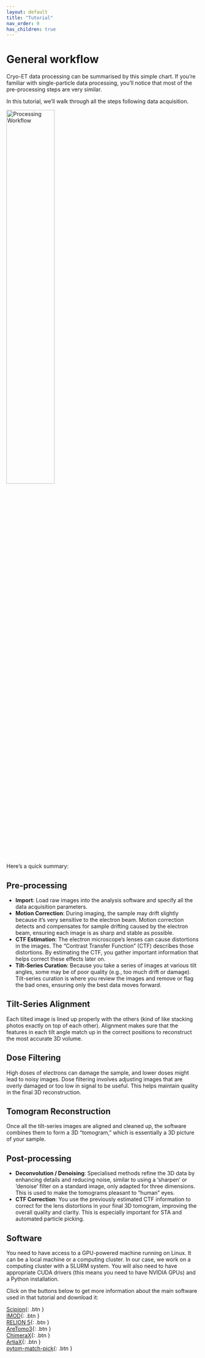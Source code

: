 ```yaml
---
layout: default
title: "Tutorial"
nav_order: 9
has_children: true
---
```


# General workflow

Cryo-ET data processing can be summarised by this simple chart. If you’re familiar with single-particle data processing, you’ll notice that most of the pre-processing steps are very similar.

In this tutorial, we’ll walk through all the steps following data acquisition.

<a href="/imgs/01_Processing_workflow_transparent.png" data-lightbox="image-gallery">
  <img src="/imgs/01_Processing_workflow_transparent.png" alt="Processing Workflow" style="width:50%;">
</a>

Here’s a quick summary:

## Pre-processing

- **Import**: Load raw images into the analysis software and specify all the data acquisition parameters.  
- **Motion Correction**: During imaging, the sample may drift slightly because it’s very sensitive to the electron beam. 
  Motion correction detects and compensates for sample drifting caused by the electron beam, ensuring each image is as 
  sharp and stable as possible.  
- **CTF Estimation**: The electron microscope’s lenses can cause distortions in the images. The “Contrast Transfer Function” 
  (CTF) describes those distortions. By estimating the CTF, you gather important information that helps correct these 
  effects later on.  
- **Tilt-Series Curation**: Because you take a series of images at various tilt angles, some may be of poor quality (e.g., too 
  much drift or damage). Tilt-series curation is where you review the images and remove or flag the bad ones, ensuring only 
  the best data moves forward.

## Tilt-Series Alignment

Each tilted image is lined up properly with the others (kind of like stacking photos exactly on top of each other). Alignment 
makes sure that the features in each tilt angle match up in the correct positions to reconstruct the most accurate 3D volume.

## Dose Filtering

High doses of electrons can damage the sample, and lower doses might lead to noisy images. Dose filtering involves adjusting 
images that are overly damaged or too low in signal to be useful. This helps maintain quality in the final 3D reconstruction.

## Tomogram Reconstruction

Once all the tilt-series images are aligned and cleaned up, the software combines them to form a 3D “tomogram,” which is essentially a 3D picture of your sample.

## Post-processing

- **Deconvolution / Denoising**: Specialised methods refine the 3D data by enhancing details and reducing noise, similar to 
  using a ‘sharpen’ or ‘denoise’ filter on a standard image, only adapted for three dimensions. This is used to make the 
  tomograms pleasant to “human” eyes.  
- **CTF Correction**: You use the previously estimated CTF information to correct for the lens distortions in your final 3D 
  tomogram, improving the overall quality and clarity. This is especially important for STA and automated particle picking.

## Software

You need to have access to a GPU-powered machine running on Linux. It can be a local machine or a computing cluster. In our case, we work on a computing cluster with a SLURM system.
You will also need to have appropriate CUDA drivers (this means you need to have NVIDIA GPUs) and a Python installation.

Click on the buttons below to get more information about the main software used in that tutorial and download it:

[Scipion](https://scipion.i2pc.es/){: .btn } <br>
[IMOD](https://bio3d.colorado.edu/imod/){: .btn } <br>
[RELION 5](https://relion.readthedocs.io/en/release-5.0/){: .btn } <br>
[AreTomo3](https://github.com/czimaginginstitute/AreTomo3){: .btn } <br>
[ChimeraX](https://www.cgl.ucsf.edu/chimerax/){: .btn } <br>
[ArtiaX](https://github.com/FrangakisLab/ArtiaX){: .btn } <br>
[pytom-match-pick](https://github.com/SBC-Utrecht/pytom-match-pick){: .btn } <br>
